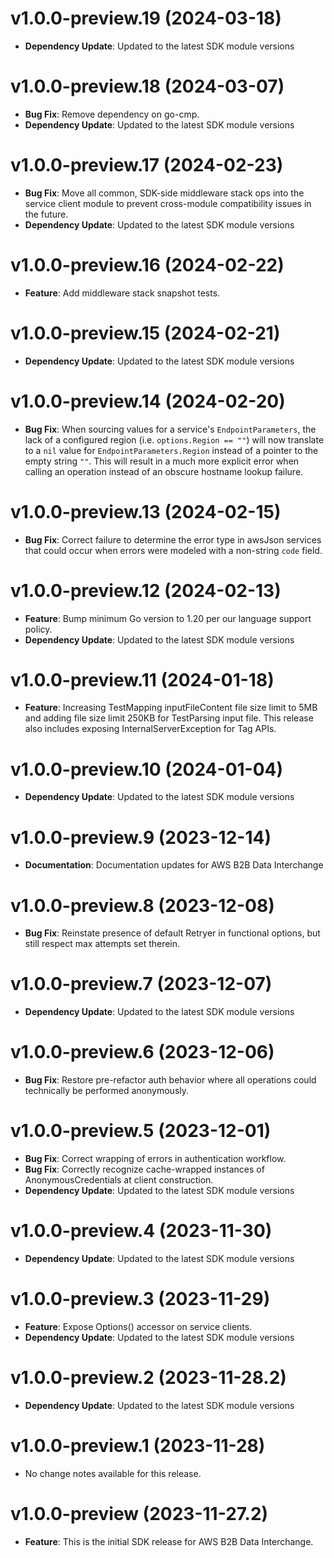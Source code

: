 # v1.0.0-preview.19 (2024-03-18)

* **Dependency Update**: Updated to the latest SDK module versions

# v1.0.0-preview.18 (2024-03-07)

* **Bug Fix**: Remove dependency on go-cmp.
* **Dependency Update**: Updated to the latest SDK module versions

# v1.0.0-preview.17 (2024-02-23)

* **Bug Fix**: Move all common, SDK-side middleware stack ops into the service client module to prevent cross-module compatibility issues in the future.
* **Dependency Update**: Updated to the latest SDK module versions

# v1.0.0-preview.16 (2024-02-22)

* **Feature**: Add middleware stack snapshot tests.

# v1.0.0-preview.15 (2024-02-21)

* **Dependency Update**: Updated to the latest SDK module versions

# v1.0.0-preview.14 (2024-02-20)

* **Bug Fix**: When sourcing values for a service's `EndpointParameters`, the lack of a configured region (i.e. `options.Region == ""`) will now translate to a `nil` value for `EndpointParameters.Region` instead of a pointer to the empty string `""`. This will result in a much more explicit error when calling an operation instead of an obscure hostname lookup failure.

# v1.0.0-preview.13 (2024-02-15)

* **Bug Fix**: Correct failure to determine the error type in awsJson services that could occur when errors were modeled with a non-string `code` field.

# v1.0.0-preview.12 (2024-02-13)

* **Feature**: Bump minimum Go version to 1.20 per our language support policy.
* **Dependency Update**: Updated to the latest SDK module versions

# v1.0.0-preview.11 (2024-01-18)

* **Feature**: Increasing TestMapping inputFileContent file size limit to 5MB and adding file size limit 250KB for TestParsing input file. This release also includes exposing InternalServerException for Tag APIs.

# v1.0.0-preview.10 (2024-01-04)

* **Dependency Update**: Updated to the latest SDK module versions

# v1.0.0-preview.9 (2023-12-14)

* **Documentation**: Documentation updates for AWS B2B Data Interchange

# v1.0.0-preview.8 (2023-12-08)

* **Bug Fix**: Reinstate presence of default Retryer in functional options, but still respect max attempts set therein.

# v1.0.0-preview.7 (2023-12-07)

* **Dependency Update**: Updated to the latest SDK module versions

# v1.0.0-preview.6 (2023-12-06)

* **Bug Fix**: Restore pre-refactor auth behavior where all operations could technically be performed anonymously.

# v1.0.0-preview.5 (2023-12-01)

* **Bug Fix**: Correct wrapping of errors in authentication workflow.
* **Bug Fix**: Correctly recognize cache-wrapped instances of AnonymousCredentials at client construction.
* **Dependency Update**: Updated to the latest SDK module versions

# v1.0.0-preview.4 (2023-11-30)

* **Dependency Update**: Updated to the latest SDK module versions

# v1.0.0-preview.3 (2023-11-29)

* **Feature**: Expose Options() accessor on service clients.
* **Dependency Update**: Updated to the latest SDK module versions

# v1.0.0-preview.2 (2023-11-28.2)

* **Dependency Update**: Updated to the latest SDK module versions

# v1.0.0-preview.1 (2023-11-28)

* No change notes available for this release.

# v1.0.0-preview (2023-11-27.2)

* **Feature**: This is the initial SDK release for AWS B2B Data Interchange.

